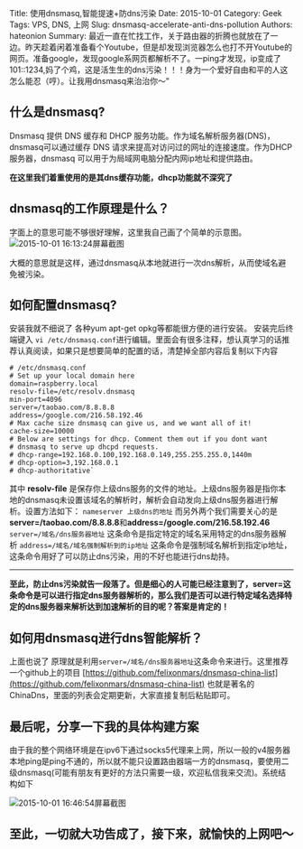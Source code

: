 Title: 使用dnsmasq,智能提速+防dns污染
Date: 2015-10-01 
Category: Geek
Tags: VPS, DNS, 上网
Slug: dnsmasq-accelerate-anti-dns-pollution
Authors: hateonion
Summary: 最近一直在忙找工作，关于路由器的折腾也就放在了一边。昨天趁着闲着准备看个Youtube，但是却发现浏览器怎么也打不开Youtube的网页。准备google，发现google系网页都解析不了。一ping才发现，ip变成了101::1234,妈了个鸡，这是活生生的dns污染！！！身为一个爱好自由和平的人这怎么能忍（哼）。让我用dnsmasq来治治你～" 


## 什么是dnsmasq?

Dnsmasq 提供 DNS 缓存和 DHCP 服务功能。作为域名解析服务器(DNS)，dnsmasq可以通过缓存 DNS 请求来提高对访问过的网址的连接速度。作为DHCP 服务器，dnsmasq 可以用于为局域网电脑分配内网ip地址和提供路由。

**在这里我们着重使用的是其dns缓存功能，dhcp功能就不深究了**

## dnsmasq的工作原理是什么？

字面上的意思可能不够很好理解，这里我自己画了个简单的示意图。![2015-10-01 16:13:24屏幕截图](http://7xn8xc.com1.z0.glb.clouddn.com/wp-content/uploads/2015/10/2015-10-01-161324屏幕截图.png-w650)

大概的意思就是这样，通过dnsmasq从本地就进行一次dns解析，从而使域名避免被污染。

## 如何配置dnsmasq?

安装我就不细说了 各种yum apt-get opkg等都能很方便的进行安装。 安装完后终端键入 `vi /etc/dnsmasq.conf`进行编辑。里面会有很多注释，想认真学习的话推荐认真阅读，如果只是想要简单的配置的话，清楚掉全部内容后复制以下内容


	# /etc/dnsmasq.conf
	# Set up your local domain here
	domain=raspberry.local
	resolv-file=/etc/resolv.dnsmasq
	min-port=4096
	server=/taobao.com/8.8.8.8
	address=/google.com/216.58.192.46
	# Max cache size dnsmasq can give us, and we want all of it!
	cache-size=10000
	# Below are settings for dhcp. Comment them out if you dont want
	# dnsmasq to serve up dhcpd requests.
	# dhcp-range=192.168.0.100,192.168.0.149,255.255.255.0,1440m
	# dhcp-option=3,192.168.0.1
	# dhcp-authoritative`


其中 **resolv-file** 是保存你上级dns服务的文件的地址。上级dns服务器是指你本地的dnsmasq未设置该域名的解析时，解析会自动发向上级dns服务器进行解析。设置方法如下： `nameserver 上级dns的地址` 而另外两个我们需要关心的是**server=/taobao.com/8.8.8.8**和**address=/google.com/216.58.192.46** `server=/域名/dns服务器地址` 这条命令是指定特定的域名采用特定的dns服务器解析 `address=/域名/域名强制解析到的ip地址` 这条命令是强制域名解析到指定ip地址，这条命令用好了可以防止dns污染，用的不好也能进行dns劫持。

* * *

**至此，防止dns污染就告一段落了。但是细心的人可能已经注意到了，server=这条命令是可以进行指定dns服务器解析的，那么我们是否可以进行特定域名选择特定的dns服务器来解析达到加速解析的目的呢？答案是肯定的！**

## 如何用dnsmasq进行dns智能解析？

上面也说了 原理就是利用`server=/域名/dns服务器地址`这条命令来进行。这里推荐一个github上的项目 [https://github.com/felixonmars/dnsmasq-china-list](https://github.com/felixonmars/dnsmasq-china-list) 也就是著名的ChinaDns，里面的列表会定期更新，大家直接复制后粘贴即可。

## 最后呢，分享一下我的具体构建方案

由于我的整个网络环境是在ipv6下通过socks5代理来上网，所以一般的v4服务器本地ping是ping不通的，所以就不能只设置路由器端一方的dnsmasq，要使用二级dnsmasq(可能有朋友有更好的方法只需要一级，欢迎私信我来交流)。系统结构如下

![2015-10-01 16:46:54屏幕截图](http://7xn8xc.com1.z0.glb.clouddn.com/wp-content/uploads/2015/10/2015-10-01-164654屏幕截图.png-w650)

## 至此，一切就大功告成了，接下来，就愉快的上网吧～